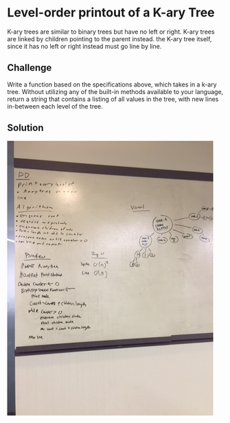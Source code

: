 # Level-order printout of a K-ary Tree
K-ary trees are similar to binary trees but have no left or right.
K-ary trees are linked by children pointing to the parent instead.
the K-ary tree itself, since it has no left or right instead must go line by line.

## Challenge
Write a function based on the specifications above, which takes in a k-ary tree. Without utilizing any of the built-in methods available to your language, return a string that contains a listing of all values in the tree, with new lines in-between each level of the tree.

## Solution
![picture](/Assets/printLevelOrder.JPG)
